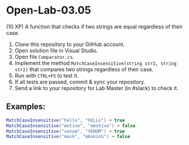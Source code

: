 # Open-Lab-03.05
(10 XP) A function that checks if two strings are equal regardless of their case.

1. Clone this repository to your GitHub account.
2. Open solution file in Visual Studio.
3. Open file `Comparator.cs`.
4. Implement the method `MatchCaseInsensitive(string str1, string str2)` that compares two strings regardless of their case.
5. Run with `CTRL+F5` to test it.
6. If all tests are passed, commit & sync your repository.
7. Send a link to your repository for Lab Master (in #slack) to check it.

## Examples: 
```C#
MatchCaseInsensitive("hello", "hELLo") ➞ true
MatchCaseInsensitive("motive", "emotive") ➞ false
MatchCaseInsensitive("venom", "VENOM") ➞ true
MatchCaseInsensitive("mask", "mAskinG") ➞ false
```
